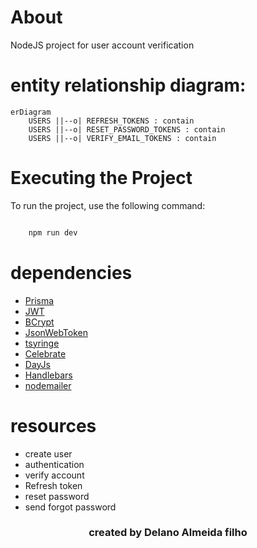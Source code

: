 # About

NodeJS project for user account verification

# entity relationship diagram:

```mermaid
erDiagram
    USERS ||--o| REFRESH_TOKENS : contain
    USERS ||--o| RESET_PASSWORD_TOKENS : contain
    USERS ||--o| VERIFY_EMAIL_TOKENS : contain
```

# Executing the Project

To run the project, use the following command:

```javascript

    npm run dev
```

# dependencies

-   [Prisma](https://www.prisma.io/)
-   [JWT](https://jwt.io)
-   [BCrypt](https://www.npmjs.com/package/bcrypt)
-   [JsonWebToken](https://www.npmjs.com/package/jsonwebtoken)
-   [tsyringe](https://www.npmjs.com/package/tsyringe)
-   [Celebrate](https://www.npmjs.com/package/celebrate)
-   [DayJs](https://www.npmjs.com/package/dayjs)
-   [Handlebars](https://www.npmjs.com/package/handlebars)
-   [nodemailer](https://www.npmjs.com/package/nodemailer)

# resources

-   create user
-   authentication
-   verify account
-   Refresh token
-   reset password
-   send forgot password

<h3 align="center">created by  Delano Almeida filho </h3>
